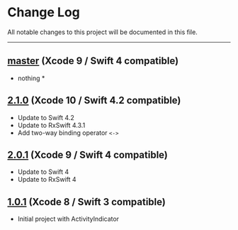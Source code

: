 # Change Log
All notable changes to this project will be documented in this file.

---

## [master](https://github.com/RxSwiftCommunity/RxSwiftUtilities/tree/master) (Xcode 9 / Swift 4 compatible)

* nothing *

## [2.1.0](https://github.com/RxSwiftCommunity/RxSwiftUtilities/releases/tag/2.1.0) (Xcode 10 / Swift 4.2 compatible)

* Update to Swift 4.2
* Update to RxSwift 4.3.1
* Add two-way binding operator `<->`

## [2.0.1](https://github.com/RxSwiftCommunity/RxSwiftUtilities/releases/tag/2.0.1) (Xcode 9 / Swift 4 compatible)

* Update to Swift 4
* Update to RxSwift 4

## [1.0.1](https://github.com/RxSwiftCommunity/RxSwiftUtilities/releases/tag/1.0.1) (Xcode 8 / Swift 3 compatible)

* Initial project with ActivityIndicator

